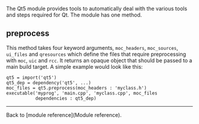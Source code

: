 The Qt5 module provides tools to automatically deal with the various tools and steps required for Qt. The module has one method.

## preprocess

This method takes four keyword arguments, `moc_headers`, `moc_sources`, `ui_files` and `qresources` which define the files that require preprocessing with `moc`, `uic` and `rcc`. It returns an opaque object that should be passed to a main build target. A simple example would look like this:

    qt5 = import('qt5')
    qt5_dep = dependency('qt5', ...)
    moc_files = qt5.preprocess(moc_headers : 'myclass.h')
    executable('myprog', 'main.cpp', 'myclass.cpp', moc_files
               dependencies : qt5_dep)

---

Back to [module reference](Module reference).